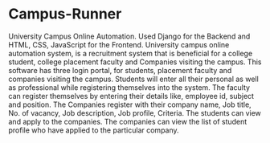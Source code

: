 # Campus-Runner
University Campus Online Automation. 
Used Django for the Backend and HTML, CSS, JavaScript for the Frontend. 
University campus online automation system, is a recruitment system that is beneficial for a college student, college placement faculty and Companies visiting the campus. 
This software has three login portal, for students, placement faculty and companies visiting the campus. 
Students will enter all their personal as well as professional while registering themselves into the system.
The faculty can register themselves by entering their details like, employee id, subject and position. 
The Companies register with their company name, Job title, No. of vacancy, Job description, Job profile, Criteria. 
The students can view and apply to the companies. 
The companies can view the list of student profile who have applied to the particular company. 
